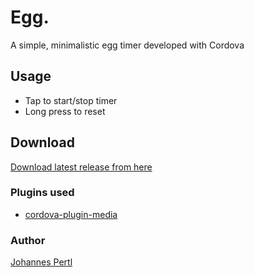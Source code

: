 # Egg.

A simple, minimalistic egg timer developed with Cordova

## Usage

* Tap to start/stop timer
* Long press to reset

## Download

[Download latest release from here](https://github.com/JohannesPertl/egg./releases)

### Plugins used

* [cordova-plugin-media](https://cordova.apache.org/docs/en/latest/reference/cordova-plugin-media)

### Author

[Johannes Pertl](https://github.com/JohannesPertl)
